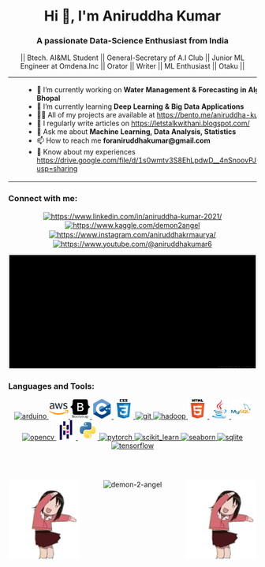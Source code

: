 <h1 align="center">Hi 👋, I'm Aniruddha Kumar</h1>
<h3 align="center">A passionate Data-Science Enthusiast from India</h3>
<p align="center">|| Btech. AI&ML Student || General-Secretary pf A.I Club || Junior ML Engineer at Omdena.Inc || Orator || Writer || ML Enthusiast || Otaku ||</p>

<table>
  <tr>
    <td style="width: 50%;">
      <p align="center"> 
        <img src="https://github.com/Demon-2-Angel/Demon-2-Angel/blob/main/167977.gif" alt="demon-2-angel" />
      </p>
    </td>
    <td style="width: 50%; padding-left: 20px;">
      <ul>
        <li>🔭 I’m currently working on <strong>Water Management & Forecasting in Algeria & Bhopal</strong></li>
        <li>🌱 I’m currently learning <strong>Deep Learning & Big Data Applications</strong></li>
        <li>👨‍💻 All of my projects are available at <a href="https://bento.me/aniruddha-kumar" target="_blank">https://bento.me/aniruddha-kumar</a></li>
        <li>📝 I regularly write articles on <a href="https://letstalkwithani.blogspot.com/" target="_blank">https://letstalkwithani.blogspot.com/</a></li>
        <li>💬 Ask me about <strong>Machine Learning, Data Analysis, Statistics</strong></li>
        <li>📫 How to reach me <strong>foraniruddhakumar@gmail.com</strong></li>
        <li>📄 Know about my experiences <a href="https://drive.google.com/file/d/1s0wmtv3S8EhLpdwD__4nSnoovPJ8EmsP/view?usp=sharing" target="_blank">https://drive.google.com/file/d/1s0wmtv3S8EhLpdwD__4nSnoovPJ8EmsP/view?usp=sharing</a></li>
      </ul>
    </td>
  </tr>
</table>

<h3 align="left">Connect with me:</h3>
<p align="center">
  <a href="https://linkedin.com/in/https://www.linkedin.com/in/aniruddha-kumar-2021/" target="blank"><img align="center" src="https://raw.githubusercontent.com/rahuldkjain/github-profile-readme-generator/master/src/images/icons/Social/linked-in-alt.svg" alt="https://www.linkedin.com/in/aniruddha-kumar-2021/" height="30" width="40" /></a>
  <a href="https://kaggle.com/https://www.kaggle.com/demon2angel" target="blank"><img align="center" src="https://raw.githubusercontent.com/rahuldkjain/github-profile-readme-generator/master/src/images/icons/Social/kaggle.svg" alt="https://www.kaggle.com/demon2angel" height="30" width="40" /></a>
  <a href="https://instagram.com/https://www.instagram.com/aniruddhakrmaurya/" target="blank"><img align="center" src="https://raw.githubusercontent.com/rahuldkjain/github-profile-readme-generator/master/src/images/icons/Social/instagram.svg" alt="https://www.instagram.com/aniruddhakrmaurya/" height="30" width="40" /></a>
  <a href="https://www.youtube.com/c/https://www.youtube.com/@aniruddhakumar6" target="blank"><img align="center" src="https://raw.githubusercontent.com/rahuldkjain/github-profile-readme-generator/master/src/images/icons/Social/youtube.svg" alt="https://www.youtube.com/@aniruddhakumar6" height="30" width="40" /></a>
</p>

<p align=center>
  <img src="https://github.com/Demon-2-Angel/Demon-2-Angel/blob/main/4732.gif" alt="demon-2-angel" />
</p>


<h3 align="left">Languages and Tools:</h3>
<p align="center">
  <a href="https://www.arduino.cc/" target="_blank" rel="noreferrer">
    <img src="https://cdn.worldvectorlogo.com/logos/arduino-1.svg" alt="arduino" width="40" height="40"/>
  </a>
  <a href="https://aws.amazon.com" target="_blank" rel="noreferrer">
    <img src="https://raw.githubusercontent.com/devicons/devicon/master/icons/amazonwebservices/amazonwebservices-original-wordmark.svg" alt="aws" width="40" height="40"/>
  </a>
  <a href="https://getbootstrap.com" target="_blank" rel="noreferrer">
    <img src="https://raw.githubusercontent.com/devicons/devicon/master/icons/bootstrap/bootstrap-plain-wordmark.svg" alt="bootstrap" width="40" height="40"/>
  </a>
  <a href="https://www.w3schools.com/cpp/" target="_blank" rel="noreferrer">
    <img src="https://raw.githubusercontent.com/devicons/devicon/master/icons/cplusplus/cplusplus-original.svg" alt="cplusplus" width="40" height="40"/>
  </a>
  <a href="https://www.w3schools.com/css/" target="_blank" rel="noreferrer">
    <img src="https://raw.githubusercontent.com/devicons/devicon/master/icons/css3/css3-original-wordmark.svg" alt="css3" width="40" height="40"/>
  </a>
  <a href="https://git-scm.com/" target="_blank" rel="noreferrer">
    <img src="https://www.vectorlogo.zone/logos/git-scm/git-scm-icon.svg" alt="git" width="40" height="40"/>
  </a>
  <a href="https://hadoop.apache.org/" target="_blank" rel="noreferrer">
    <img src="https://www.vectorlogo.zone/logos/apache_hadoop/apache_hadoop-icon.svg" alt="hadoop" width="40" height="40"/>
  </a>
  <a href="https://www.w3.org/html/" target="_blank" rel="noreferrer">
    <img src="https://raw.githubusercontent.com/devicons/devicon/master/icons/html5/html5-original-wordmark.svg" alt="html5" width="40" height="40"/>
  </a>
  <a href="https://www.java.com" target="_blank" rel="noreferrer">
    <img src="https://raw.githubusercontent.com/devicons/devicon/master/icons/java/java-original.svg" alt="java" width="40" height="40"/>
  </a>
  <a href="https://www.mysql.com/" target="_blank" rel="noreferrer">
    <img src="https://raw.githubusercontent.com/devicons/devicon/master/icons/mysql/mysql-original-wordmark.svg" alt="mysql" width="40" height="40"/>
  </a>
  <a href="https://opencv.org/" target="_blank" rel="noreferrer">
    <img src="https://www.vectorlogo.zone/logos/opencv/opencv-icon.svg" alt="opencv" width="40" height="40"/>
  </a>
  <a href="https://pandas.pydata.org/" target="_blank" rel="noreferrer">
    <img src="https://raw.githubusercontent.com/devicons/devicon/2ae2a900d2f041da66e950e4d48052658d850630/icons/pandas/pandas-original.svg" alt="pandas" width="40" height="40"/>
  </a>
  <a href="https://www.python.org" target="_blank" rel="noreferrer">
    <img src="https://raw.githubusercontent.com/devicons/devicon/master/icons/python/python-original.svg" alt="python" width="40" height="40"/>
  </a>
  <a href="https://pytorch.org/" target="_blank" rel="noreferrer">
    <img src="https://www.vectorlogo.zone/logos/pytorch/pytorch-icon.svg" alt="pytorch" width="40" height="40"/>
  </a>
  <a href="https://scikit-learn.org/" target="_blank" rel="noreferrer">
    <img src="https://upload.wikimedia.org/wikipedia/commons/0/05/Scikit_learn_logo_small.svg" alt="scikit_learn" width="40" height="40"/>
  </a>
  <a href="https://seaborn.pydata.org/" target="_blank" rel="noreferrer">
    <img src="https://seaborn.pydata.org/_images/logo-mark-lightbg.svg" alt="seaborn" width="40" height="40"/>
  </a>
  <a href="https://www.sqlite.org/" target="_blank" rel="noreferrer">
    <img src="https://www.vectorlogo.zone/logos/sqlite/sqlite-icon.svg" alt="sqlite" width="40" height="40"/>
  </a>
  <a href="https://www.tensorflow.org" target="_blank" rel="noreferrer">
    <img src="https://www.vectorlogo.zone/logos/tensorflow/tensorflow-icon.svg" alt="tensorflow" width="40" height="40"/>
  </a>
</p>
<br>

<br>
<p align="center">
  <img align = left src="https://github.com/Demon-2-Angel/Demon-2-Angel/blob/main/1599.gif" alt="demon-2-angel" />
  <img src="https://github-readme-streak-stats.herokuapp.com/?user=demon-2-angel&" alt="demon-2-angel" />
  <img align = right src="https://github.com/Demon-2-Angel/Demon-2-Angel/blob/main/1599.gif" alt="demon-2-angel" />
</p>









